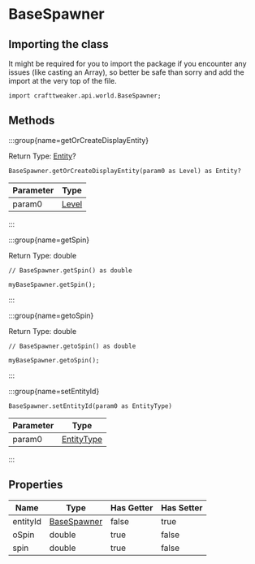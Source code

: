 # BaseSpawner

## Importing the class

It might be required for you to import the package if you encounter any issues (like casting an Array), so better be safe than sorry and add the import at the very top of the file.
```zenscript
import crafttweaker.api.world.BaseSpawner;
```


## Methods

:::group{name=getOrCreateDisplayEntity}

Return Type: [Entity](/vanilla/api/entity/Entity)?

```zenscript
BaseSpawner.getOrCreateDisplayEntity(param0 as Level) as Entity?
```

| Parameter |               Type                |
|-----------|-----------------------------------|
| param0    | [Level](/vanilla/api/world/Level) |


:::

:::group{name=getSpin}

Return Type: double

```zenscript
// BaseSpawner.getSpin() as double

myBaseSpawner.getSpin();
```

:::

:::group{name=getoSpin}

Return Type: double

```zenscript
// BaseSpawner.getoSpin() as double

myBaseSpawner.getoSpin();
```

:::

:::group{name=setEntityId}

```zenscript
BaseSpawner.setEntityId(param0 as EntityType)
```

| Parameter |                     Type                     |
|-----------|----------------------------------------------|
| param0    | [EntityType](/vanilla/api/entity/EntityType) |


:::


## Properties

|   Name   |                     Type                      | Has Getter | Has Setter |
|----------|-----------------------------------------------|------------|------------|
| entityId | [BaseSpawner](/vanilla/api/world/BaseSpawner) | false      | true       |
| oSpin    | double                                        | true       | false      |
| spin     | double                                        | true       | false      |

